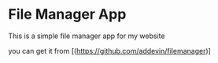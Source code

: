 # File Manager App

This is a simple file manager app for my website

you can get it from [(https://github.com/addevin/filemanager)]

